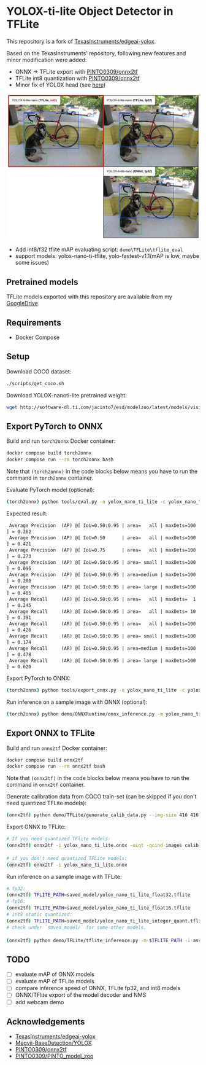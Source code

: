 # YOLOX-ti-lite Object Detector in TFLite

This repository is a fork of [TexasInstruments/edgeai-yolox](https://github.com/TexasInstruments/edgeai-yolox).

Based on the TexasInstruments' repository, following new features and minor modification were added:
- ONNX -> TFLite export with [PINTO0309/onnx2tf](https://github.com/PINTO0309/onnx2tf)
- TFLite int8 quantization with [PINTO0309/onnx2tf](https://github.com/PINTO0309/onnx2tf)
- Minor fix of YOLOX head (see [here](https://github.com/motokimura/edgeai-yolox/blob/bb45abd0a34b2e09df08755f24dff61877860d49/yolox/models/yolo_head.py#L189-L200))

<img src="assets/demo_tflite.png" width="800">

- Add int8/f32 tflite mAP evaluating script: `demo\TFLite\tflite_eval` 
- support models: yolox-nano-ti-tflite, yolo-fastest-v1.1(mAP is low, maybe some issues) 

## Pretrained models

TFLite models exported with this repository are available from my [GoogleDrive](https://drive.google.com/drive/folders/1-FFT0CivxKLUHIRVY6Qdl8wKHb1Pb9rH).

## Requirements

- Docker Compose

## Setup

Download COCO dataset:

```bash
./scripts/get_coco.sh
```

Download YOLOX-nanoti-lite pretrained weight:

```bash
wget http://software-dl.ti.com/jacinto7/esd/modelzoo/latest/models/vision/detection/coco/edgeai-yolox/yolox_nano_ti_lite_26p1_41p8_checkpoint.pth
```

## Export PyTorch to ONNX

Build and run `torch2onnx` Docker container:

```bash
docker compose build torch2onnx
docker compose run --rm torch2onnx bash
```

Note that `(torch2onnx)` in the code blocks below means you have to run the command in `torch2onnx` container.

Evaluate PyTorch model (optional):

```bash
(torch2onnx) python tools/eval.py -n yolox_nano_ti_lite -c yolox_nano_ti_lite_26p1_41p8_checkpoint.pth --conf 0.001
```

Expected result:

```
 Average Precision  (AP) @[ IoU=0.50:0.95 | area=   all | maxDets=100 ] = 0.262
 Average Precision  (AP) @[ IoU=0.50      | area=   all | maxDets=100 ] = 0.421
 Average Precision  (AP) @[ IoU=0.75      | area=   all | maxDets=100 ] = 0.273
 Average Precision  (AP) @[ IoU=0.50:0.95 | area= small | maxDets=100 ] = 0.095
 Average Precision  (AP) @[ IoU=0.50:0.95 | area=medium | maxDets=100 ] = 0.280
 Average Precision  (AP) @[ IoU=0.50:0.95 | area= large | maxDets=100 ] = 0.405
 Average Recall     (AR) @[ IoU=0.50:0.95 | area=   all | maxDets=  1 ] = 0.245
 Average Recall     (AR) @[ IoU=0.50:0.95 | area=   all | maxDets= 10 ] = 0.391
 Average Recall     (AR) @[ IoU=0.50:0.95 | area=   all | maxDets=100 ] = 0.426
 Average Recall     (AR) @[ IoU=0.50:0.95 | area= small | maxDets=100 ] = 0.174
 Average Recall     (AR) @[ IoU=0.50:0.95 | area=medium | maxDets=100 ] = 0.478
 Average Recall     (AR) @[ IoU=0.50:0.95 | area= large | maxDets=100 ] = 0.620
```

Export PyTorch to ONNX:

```bash
(torch2onnx) python tools/export_onnx.py -n yolox_nano_ti_lite -c yolox_nano_ti_lite_26p1_41p8_checkpoint.pth --output-name yolox_nano_ti_lite.onnx
```

Run inference on a sample image with ONNX (optional):

```bash
(torch2onnx) python demo/ONNXRuntime/onnx_inference.py -m yolox_nano_ti_lite.onnx -i assets/dog.jpg -o tmp/onnx/ -s 0.6 --input_shape 416,416 
```

## Export ONNX to TFLite

Build and run `onnx2tf` Docker container:

```bash
docker compose build onnx2tf
docker compose run --rm onnx2tf bash
```

Note that `(onnx2tf)` in the code blocks below means you have to run the command in `onnx2tf` container.

Generate calibration data from COCO train-set (can be skipped if you don't need quantized TFLite models):

```bash
(onnx2tf) python demo/TFLite/generate_calib_data.py --img-size 416 416 --n-img 200 -o calib_data_416x416_n200.npy
```

Export ONNX to TFLite:

```bash
# If you need quantized TFlite models:
(onnx2tf) onnx2tf -i yolox_nano_ti_lite.onnx -oiqt -qcind images calib_data_416x416_n200.npy "[[[[0,0,0]]]]" "[[[[1,1,1]]]]"

# if you don't need quantized TFLite models:
(onnx2tf) onnx2tf -i yolox_nano_ti_lite.onnx
```

Run inference on a sample image with TFLite:

```bash
# fp32:
(onnx2tf) TFLITE_PATH=saved_model/yolox_nano_ti_lite_float32.tflite
# fp16:
(onnx2tf) TFLITE_PATH=saved_model/yolox_nano_ti_lite_float16.tflite
# int8 static quantized:
(onnx2tf) TFLITE_PATH=saved_model/yolox_nano_ti_lite_integer_quant.tflite
# check under `saved_model/` for some other models.

(onnx2tf) python demo/TFLite/tflite_inference.py -m $TFLITE_PATH -i assets/dog.jpg -o tmp/tflite/ -s 0.6
```

## TODO

- [ ] evaluate mAP of ONNX models
- [ ] evaluate mAP of TFLite models
- [ ] compare inference speed of ONNX, TFLite fp32, and int8 models
- [ ] ONNX/TFlite export of the model decoder and NMS
- [ ] add webcam demo

## Acknowledgements

- [TexasInstruments/edgeai-yolox](https://github.com/TexasInstruments/edgeai-yolox)
- [Megvii-BaseDetection/YOLOX](https://github.com/Megvii-BaseDetection/YOLOX)
- [PINTO0309/onnx2tf](https://github.com/PINTO0309/onnx2tf)
- [PINTO0309/PINTO_model_zoo](https://github.com/PINTO0309/PINTO_model_zoo)
